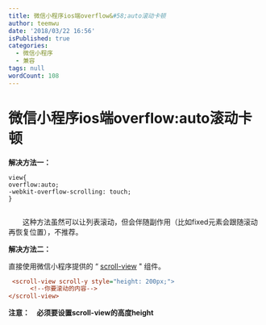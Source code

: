 ```yaml
---
title: 微信小程序ios端overflow&#58;auto滚动卡顿
author: teemwu
date: '2018/03/22 16:56'
isPublished: true
categories:
  - 微信小程序
  - 兼容
tags: null
wordCount: 108
---
```


# 微信小程序ios端overflow:auto滚动卡顿

**解决方法一：**

```
view{
overflow:auto;
-webkit-overflow-scrolling: touch;
}


```

　　这种方法虽然可以让列表滚动，但会伴随副作用（比如fixed元素会跟随滚动再恢复位置），不推荐。

**解决方法二：**

直接使用微信小程序提供的 “ [scroll-view](https://mp.weixin.qq.com/debug/wxadoc/dev/component/scroll-view.html) " 组件。

```ini
 <scroll-view scroll-y style="height: 200px;">
      <!--你要滚动的内容-->
</scroll-view>


```

**注意：　必须要设置scroll-view的高度height**
